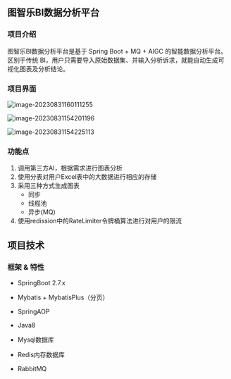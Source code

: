 ## 图智乐BI数据分析平台

### 项目介绍

图智乐BI数据分析平台是基于 Spring Boot + MQ + AIGC 的智能数据分析平台。区别于传统 BI，用户只需要导入原始数据集、并输入分析诉求，就能自动生成可视化图表及分析结论。

### 项目界面

![image-20230831160111255](https://gulimall-helloxlf.oss-cn-hangzhou.aliyuncs.com/xubi%E9%A6%96%E9%A1%B5.png)

![image-20230831154201196](https://gulimall-helloxlf.oss-cn-hangzhou.aliyuncs.com/MQ.png)

![image-20230831154225113](https://gulimall-helloxlf.oss-cn-hangzhou.aliyuncs.com/%E5%9B%BE%E8%A1%A8.png)

### 功能点

1. 调用第三方AI，根据需求进行图表分析
2. 使用分表对用户Excel表中的大数据进行相应的存储
3. 采用三种方式生成图表
   - 同步
   - 线程池
   - 异步(MQ)
4. 使用redission中的RateLimiter令牌桶算法进行对用户的限流

## 项目技术

### 框架 & 特性

- SpringBoot 2.7.x
- Mybatis + MybatisPlus（分页）
- SpringAOP
- Java8

- Mysql数据库
- Redis内存数据库
- RabbitMQ
